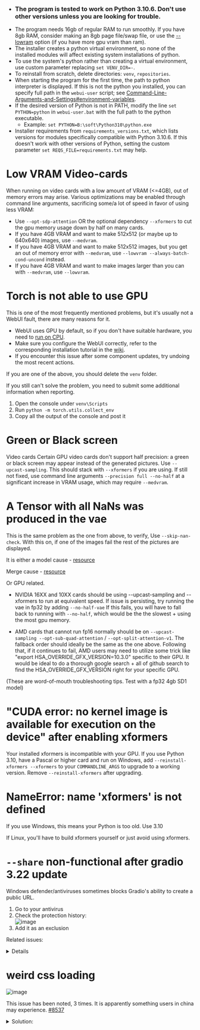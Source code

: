 - ### **The program is tested to work on Python 3.10.6. Don't use other versions unless you are looking for trouble.**
- The program needs 16gb of regular RAM to run smoothly. If you have 8gb RAM, consider making an 8gb page file/swap file, or use the [--lowram](https://github.com/AUTOMATIC1111/stable-diffusion-webui/wiki/Command-Line-Arguments-and-Settings) option (if you have more gpu vram than ram).
- The installer creates a python virtual environment, so none of the installed modules will affect existing system installations of python.
- To use the system's python rather than creating a virtual environment, use custom parameter replacing `set VENV_DIR=-`.
- To reinstall from scratch, delete directories: `venv`, `repositories`.
- When starting the program for the first time, the path to python interpreter is displayed. If this is not the python you installed, you can specify full path in the `webui-user` script; see [Command-Line-Arguments-and-Settings#environment-variables](Command-Line-Arguments-and-Settings#environment-variables).
- If the desired version of Python is not in PATH, modify the line `set PYTHON=python` in `webui-user.bat` with the full path to the python executable.
    - Example: `set PYTHON=B:\soft\Python310\python.exe`
- Installer requirements from `requirements_versions.txt`, which lists versions for modules specifically compatible with Python 3.10.6. If this doesn't work with other versions of Python, setting the custom parameter `set REQS_FILE=requirements.txt` may help.

# Low VRAM Video-cards
When running on video cards with a low amount of VRAM (<=4GB), out of memory errors may arise.
Various optimizations may be enabled through command line arguments, sacrificing some/a lot of speed in favor of using less VRAM:
- Use `--opt-sdp-attention` OR the optional dependency `--xformers` to cut the gpu memory usage down by half on many cards.
- If you have 4GB VRAM and want to make 512x512 (or maybe up to 640x640) images, use `--medvram`.
- If you have 4GB VRAM and want to make 512x512 images, but you get an out of memory error with `--medvram`, use `--lowvram --always-batch-cond-uncond` instead.
- If you have 4GB VRAM and want to make images larger than you can with `--medvram`, use  `--lowvram`.

# Torch is not able to use GPU
This is one of the most frequently mentioned problems, but it's usually not a WebUI fault, there are many reasons for it.
- WebUI uses GPU by default, so if you don't have suitable hardware, you need to [run on CPU](https://github.com/AUTOMATIC1111/stable-diffusion-webui/wiki/Command-Line-Arguments-and-Settings#running-on-cpu).
- Make sure you configure the WebUI correctly, refer to the corresponding installation tutorial in the [wiki](https://github.com/AUTOMATIC1111/stable-diffusion-webui/wiki).
- If you encounter this issue after some component updates, try undoing the most recent actions.

If you are one of the above, you should delete the `venv` folder.

If you still can't solve the problem, you need to submit some additional information when reporting.
1. Open the console under `venv\Scripts`
2. Run `python -m torch.utils.collect_env`
3. Copy all the output of the console and post it

# Green or Black screen
Video cards
Certain GPU video cards don't support half precision: a green or black screen may appear instead of the generated pictures. Use `--upcast-sampling`. This should stack with `--xformers` if you are using.
If still not fixed, use command line arguments `--precision full --no-half` at a significant increase in VRAM usage, which may require `--medvram`.

# A Tensor with all NaNs was produced in the vae
This is the same problem as the one from above, to verify, Use `--skip-nan-check`. With this on, if one of the images fail the rest of the pictures are displayed. 

It is either a model cause - [resource](https://github.com/arenasys/stable-diffusion-webui-model-toolkit#clip)

Merge cause - [resource](https://github.com/Mikubill/sd-webui-controlnet/discussions/1214)

Or GPU related.
- NVIDIA 16XX and 10XX cards should be using --upcast-sampling and --xformers to run at equivalent speed. If issue is persisting, try running the vae in fp32 by adding `--no-half-vae` If this fails, you will have to fall back to running with `--no-half`, which would be the the slowest + using the most gpu memory.

- AMD cards that cannot run fp16 normally should be on `--upcast-sampling --opt-sub-quad-attention` / `--opt-split-attention-v1`. The fallback order should ideally be the same as the one above. Following that, if it continues to fail, AMD users may need to utilize some trick like "export HSA_OVERRIDE_GFX_VERSION=10.3.0" specific to their GPU. It would be ideal to do a thorough google search + all of github search to find the HSA_OVERRIDE_GFX_VERSION right for your specific GPU.

(These are word-of-mouth troubleshooting tips. Test with a fp32 4gb SD1 model)

# "CUDA error: no kernel image is available for execution on the device" after enabling xformers
Your installed xformers is incompatible with your GPU. If you use Python 3.10, have a Pascal or higher card and run on Windows, add `--reinstall-xformers --xformers` to your `COMMANDLINE_ARGS` to upgrade to a working version. Remove `--reinstall-xformers` after upgrading.

# NameError: name 'xformers' is not defined
If you use Windows, this means your Python is too old. Use 3.10

If Linux, you'll have to build xformers yourself or just avoid using xformers.

# `--share` non-functional after gradio 3.22 update

Windows defender/antiviruses sometimes blocks Gradio's ability to create a public URL.

1. Go to your antivirus
2. Check the protection history: \
![image](https://user-images.githubusercontent.com/98228077/229028161-4ad3c837-ae3f-45f7-9a0a-fa165d70d943.png)
3. Add it as an exclusion

Related issues:
<details>

https://github.com/gradio-app/gradio/issues/3230 \
https://github.com/gradio-app/gradio/issues/3677
</details>

# weird css loading

![image](https://user-images.githubusercontent.com/98228077/229085355-0fbd56d6-fe1c-4858-8701-6c5697b9a6d6.png)

This issue has been noted, 3 times. It is apparently something users in china may experience.
[#8537](https://github.com/AUTOMATIC1111/stable-diffusion-webui/issues/8537)

<details><summary> Solution: </summary>

This problem is caused by errors in the CSS file type information in my computer registry, which leads to errors in CSS parsing and application.
Solution:

![image](https://user-images.githubusercontent.com/98228077/229086022-f27858a3-c9d9-470c-87cc-aa1974b7c5d0.png)


According to the above image to locate, and modify the last Content Type and PerceivedType.
Finally, reboot the machine, delete the browser cache, and force refresh the web page (shift+f5).
Thanks to https://www.bilibili.com/read/cv19519519
</details>